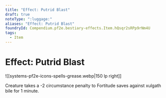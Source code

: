 ```yaml
---
title: "Effect: Putrid Blast"
draft: true
noteType: ":luggage:"
aliases: "Effect: Putrid Blast"
foundryId: Compendium.pf2e.bestiary-effects.Item.hQsqr2sRPp9rNm4U
tags:
  - Item
---
```


# Effect: Putrid Blast
![[systems-pf2e-icons-spells-grease.webp|150 lp right]]

Creature takes a -2 circumstance penalty to Fortitude saves against xulgath bile for 1 minute.
